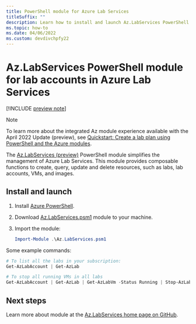 ```yaml
---
title: PowerShell module for Azure Lab Services
titleSuffix: ""
description: Learn how to install and launch Az.LabServices PowerShell module
ms.topic: how-to
ms.date: 04/06/2022
ms.custom: devdivchpfy22
---
```


# Az.LabServices PowerShell module for lab accounts in Azure Lab Services

[!INCLUDE [preview note](./includes/lab-services-new-update-note.md)]

> [!NOTE]
> To learn more about the integrated Az module experience available with the April 2022 Update (preview), see [Quickstart: Create a lab plan using PowerShell and the Azure modules](quick-create-lab-plan-powershell.md).

The [Az.LabServices (preview)](https://github.com/Azure/azure-devtestlab/tree/master/samples/ClassroomLabs/Modules/Library) PowerShell module simplifies the management of Azure Lab Services. This module provides composable functions to create, query, update and delete resources, such as labs, lab accounts, VMs, and images.

## Install and launch

1. Install [Azure PowerShell](/powershell/azure/).
1. Download [Az.LabServices.psm1](https://github.com/Azure/azure-devtestlab/blob/master/samples/ClassroomLabs/Modules/Library/Az.LabServices.psm1) module to your machine.
1. Import the module:

    ```powershell
    Import-Module .\Az.LabServices.psm1
    ```

Some example commands:

```powershell
# To list all the labs in your subscription:
Get-AzLabAccount | Get-AzLab

# To stop all running VMs in all labs
Get-AzLabAccount | Get-AzLab | Get-AzLabVm -Status Running | Stop-AzLabVm
```

## Next steps

Learn more about module at the [Az.LabServices home page on GitHub](https://github.com/Azure/azure-devtestlab/tree/master/samples/ClassroomLabs/Modules/Library).
